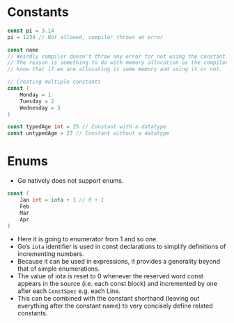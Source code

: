 # Constants

```go
const pi = 3.14
pi = 1234 // Not allowed, compiler throws an error

const name
// Weirdly compiler doesn't throw any error for not using the constant name.
// The reason is something to do with memory allocation as the compiler wants to 100%
// know that if we are allocating it some memory and using it or not.

// Creating multiple constants
const (
    Monday = 1
    Tuesday = 2
    Wednesday = 3
)

const typedAge int = 25 // Constant with a datatype
const untypedAge = 27 // Constant without a datatype
```

# Enums

- Go natively does not support enums.

```go
const (
    Jan int = iota + 1 // 0 + 1
    Feb
    Mar
    Apr
)
```

- Here it is going to enumerator from 1 and so one.
- Go’s `iota` identifier is used in const declarations to simplify definitions of incrementing numbers.
- Because it can be used in expressions, it provides a generality beyond that of simple enumerations.
- The value of iota is reset to 0 whenever the reserved word const appears in the source (i.e. each const block) and incremented by one after each `ConstSpec` e.g. each Line.
- This can be combined with the constant shorthand (leaving out everything after the constant name) to very concisely define related constants.

